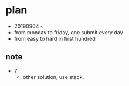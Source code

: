 # plan

- 20190904 ~
- from monday to friday, one submit every day
- from easy to hard in first hundred

## note

- 7
  - other solution, use stack.